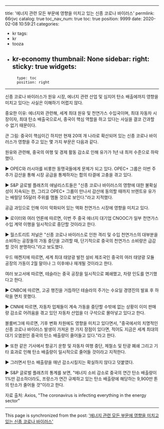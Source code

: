 
---
title: '에너지 관련 모든 부문에 영향을 미치고 있는 신종 코로나 바이러스'
permlink: 66rjvc
catalog: true
toc_nav_num: true
toc: true
position: 9999
date: 2020-02-08 10:59:21
categories:
- kr
tags:
- kr
- tooza
- kr-economy
thumbnail: None
sidebar:
    right:
        sticky: true
widgets:
    -
        type: toc
        position: right
---


신종 코로나 바이러스가 원유 시장, 에너지 관련 산업 및 심지어 탄소 배출에까지 영향을 미치고 있다는 사실은 이해하기 어렵지 않다.

중요한 이유: 에너지와 관련해, 세계 최대 원유 및 천연가스 수입국이며, 최대 자동차 시장이자, 최대 탄소 배출국으로서, 중국이 핵심 역할을 하고 있다는 사실을 결코 간과할 수 없기 때문이다.

큰 그림: 중국이 핵심이긴 하지만 현재 20여 개 나라로 확산되어 있는 신종 코로나 바이러스가 영향을 주고 있는 몇 가지 부문은 다음과 같다.

원유와 관련해, 중국의 여행 및 경제 활동 감소로 인해 유가가 1년 내 최저 수준으로 하락했다.

▶ OPEC와 러시아를 비롯한 동맹국들에게 문제가 되고 있다. OPEC+ 그룹은 이번 주 추가 감산을 통해 시장 공급을 통제하자는 합의 타결에 고충을 겪고 있다.

▶ S&P 글로벌 플래츠의 애널리스트들은 "신종 코로나 바이러스의 영향에 대한 불확실성이 지속되는 한, 그리고 OPEC+ 그룹이 만나서 감산에 동의할 때까지 브렌트유 유가는 배럴당 55달러 주위를 맴돌 것으로 보인다."라고 지적했다.


공급 과잉으로 인해 이미 악화되어 있는 액화 천연가스 시장에 영향을 미치고 있다.

▶ 로이터와 여러 언론에 따르면, 이번 주 중국 에너지 대기업 CNOOC가 일부 천연가스 수입 계약 이행을 일시적으로 중단할 것이라고 한다.

▶ 월스트리트 저널은 "신종 코로나 바이러스로 인한 격리 및 수입 천연가스의 대부분을 소비하는 공장들의 가동 중단을 고려할 때, 단기적으로 중국의 천연가스 소비량은 급감할 것이 분명하다."라고 보도했다.


우드 매켄지에 따르면, 세계 최대 태양광 발전 설비 제조국인 중국의 여러 태양광 모듈 공장의 가동이 2월 말이나 그 이후에나 재개될 것이라고 한다.

여러 보고서에 따르면, 테슬라는 중국 공장을 일시적으로 폐쇄했고, 차량 인도를 연기했다고 한다.

▶ CNBC에 따르면, 고공 행진을 거듭하던 테슬라의 주가는 수요일 경영진의 발표 후 하락을 면치 못했다.

▶ CNN에 따르면, 자동차 업체들이 계속 가동을 중단할 수밖에 없는 상황이 이미 판매량 감소로 어려움을 겪고 있던 자동차 산업을 더 구석으로 몰아넣고 있다고 한다.


블룸버그에 따르면, 기후 변화 차원에도 영향을 미치고 있다면서, "중국에서의 치명적인 신종 코로나 바이러스 발생이 가져온 한 가지 장점이 있다면, 적어도 지금은 세계 최대의 대기 오염원인 중국의 탄소 배출량이 줄어들고 있다."라고 한다.

▶ 또한 같은 기사에서 항공기 운항 및 자동차 여행 중단, 제철소 및 탄광 폐쇄 그리고 기타 효과로 인해 탄소 배출량이 일시적으로 줄어들 것이라고 지적한다.

▶ 그러면서 탄소 배출량을 매년 감소시킬지는 확실하지 않다고 덧붙였다.

▶ S&P 글로벌 플래츠의 통계를 보면, "에너지 소비 감소로 중국의 연간 탄소 배출량이 1%만 감소하더라도, 프랑스가 연간 규제하고 있는 탄소 배출량에 해당하는 9,900만 톤의 탄소가 줄어들 것"이라고 한다.

자료 출처: Axios, "The coronavirus is infecting everything in the energy sector"

- - -

This page is synchronized from the post: ['에너지 관련 모든 부문에 영향을 미치고 있는 신종 코로나 바이러스'](https://steemit.com/@pius.pius/66rjvc)
